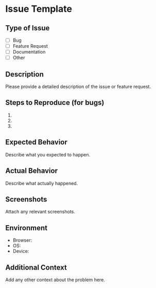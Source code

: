# Issue Template

## Type of Issue
- [ ] Bug
- [ ] Feature Request
- [ ] Documentation
- [ ] Other

## Description
Please provide a detailed description of the issue or feature request.

## Steps to Reproduce (for bugs)
1. 
2. 
3. 

## Expected Behavior
Describe what you expected to happen.

## Actual Behavior
Describe what actually happened.

## Screenshots
Attach any relevant screenshots.

## Environment
- Browser: 
- OS: 
- Device: 

## Additional Context
Add any other context about the problem here.